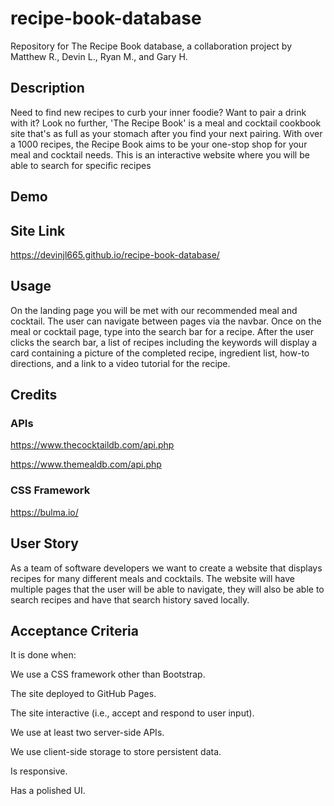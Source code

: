 # recipe-book-database

Repository for The Recipe Book database, a collaboration project by Matthew R., Devin L., Ryan M., and Gary H.

## Description

Need to find new recipes to curb your inner foodie? Want to pair a drink with it? Look no further, 'The Recipe Book' is a meal and cocktail cookbook site that's as full as your stomach after you find your next pairing. With over a 1000 recipes, the Recipe Book aims to be your one-stop shop for your meal and cocktail needs. This is an interactive website where you will be able to search for specific recipes

## Demo



## Site Link

https://devinjl665.github.io/recipe-book-database/

## Usage

On the landing page you will be met with our recommended meal and cocktail. The user can navigate between pages via the navbar. Once on the meal or cocktail page, type into the search bar for a recipe. After the user clicks the search bar, a list of recipes including the keywords will display a card containing a picture of the completed recipe, ingredient list, how-to directions, and a link to a video tutorial for the recipe.

## Credits


### APIs
https://www.thecocktaildb.com/api.php

https://www.themealdb.com/api.php

### CSS Framework

https://bulma.io/


## User Story

As a team of software developers we want to create a website that displays recipes for many different meals and cocktails. The website will have multiple pages that the user will be able to navigate, they will also be able to search recipes and have that search history saved locally.

## Acceptance Criteria

It is done when:

We use a CSS framework other than Bootstrap.


The site deployed to GitHub Pages.


The site interactive (i.e., accept and respond to user input).


We use at least two server-side APIs.


We use client-side storage to store persistent data.


Is responsive.


Has a polished UI.
